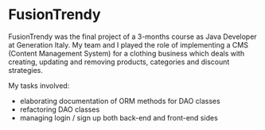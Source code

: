 # FusionTrendy
FusionTrendy was the final project of a 3-months course as Java Developer at Generation Italy. 
My team and I played the role of implementing a CMS (Content Management System) for a clothing business which deals with creating, updating 
and removing products, categories and discount strategies.

My tasks involved:
- elaborating documentation of ORM methods for DAO classes
- refactoring DAO classes
- managing login / sign up both back-end and front-end sides
